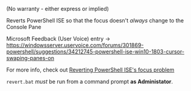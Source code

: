 (No warranty - either express or implied)

Reverts PowerShell ISE so that the focus doesn't *always* change to the Console Pane

Microsoft Feedback (User Voice) entry -> https://windowsserver.uservoice.com/forums/301869-powershell/suggestions/34212745-powershell-ise-win10-1803-cursor-swaping-panes-on

For more info, check out [Reverting PowerShell ISE's focus problem](http://engram404.net/reverting-powershell-ises-focus-problem/)

`revert.bat` *must* be run from a command prompt  **as Administator**.
